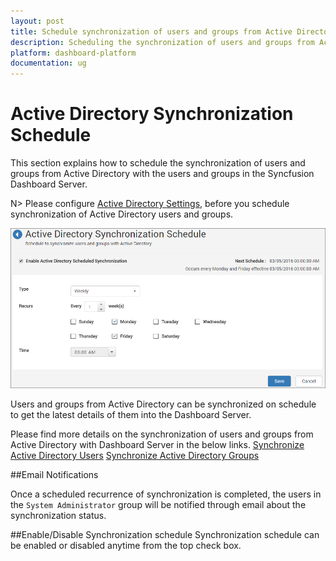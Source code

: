 ```yaml
---
layout: post
title: Schedule synchronization of users and groups from Active Directory with Syncfusion Dashboard Server users and groups 
description: Scheduling the synchronization of users and groups from Active Directory with the users and groups in the Syncfusion Dashboard Server.
platform: dashboard-platform
documentation: ug
---
```


# Active Directory Synchronization Schedule

This section explains how to schedule the synchronization of users and groups from Active Directory with the users and groups in the Syncfusion Dashboard Server.

N> Please configure [Active Directory Settings](/en-us/dashboard-platform/dashboard-server/site-settings/active-directory), before you schedule synchronization of Active Directory users and groups.   

![Active Directory Synchronization Schedule](images/active-directory-schedule-synchronization.png)

Users and groups from Active Directory can be synchronized on schedule to get the latest details of them into the Dashboard Server.

Please find more details on the synchronization of users and groups from Active Directory with Dashboard Server in the below links.
[Synchronize Active Directory Users](/en-us/dashboard-platform/dashboard-server/administration/synchronization-active-directory-users)
[Synchronize Active Directory Groups](/en-us/dashboard-platform/dashboard-server/administration/synchronization-active-directory-groups)

##Email Notifications

Once a scheduled recurrence of synchronization is completed, the users in the `System Administrator` group will be notified through email about the synchronization status.

##Enable/Disable Synchronization schedule 
Synchronization schedule can be enabled or disabled anytime from the top check box.